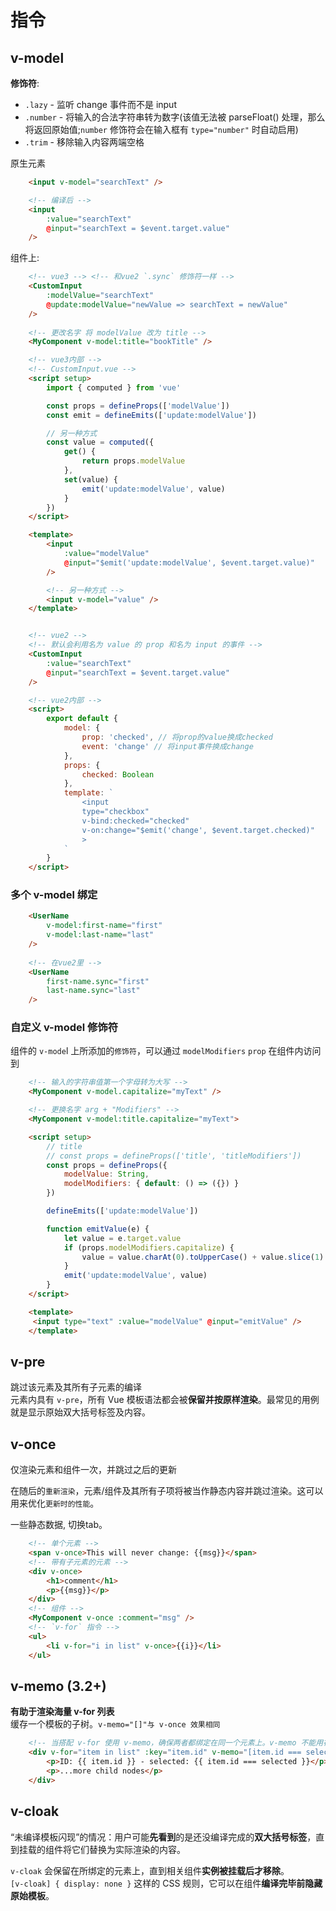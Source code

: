 # 指令

## v-model

**修饰符**:
-   `.lazy` - 监听 change 事件而不是 input
-   `.number` - 将输入的合法字符串转为数字(该值无法被 parseFloat() 处理，那么将返回原始值;`number` 修饰符会在输入框有 `type="number"` 时自动启用)
-   `.trim` - 移除输入内容两端空格

原生元素
```html
    <input v-model="searchText" />

    <!-- 编译后 -->
    <input
        :value="searchText"
        @input="searchText = $event.target.value"
    />
```

组件上:
```html
    <!-- vue3 --> <!-- 和vue2 `.sync` 修饰符一样 -->
    <CustomInput
        :modelValue="searchText"
        @update:modelValue="newValue => searchText = newValue"
    />
    
    <!-- 更改名字 将 modelValue 改为 title -->
    <MyComponent v-model:title="bookTitle" />

    <!-- vue3内部 -->
    <!-- CustomInput.vue -->
    <script setup>
        import { computed } from 'vue'

        const props = defineProps(['modelValue'])
        const emit = defineEmits(['update:modelValue'])

        // 另一种方式
        const value = computed({
            get() {
                return props.modelValue
            },
            set(value) {
                emit('update:modelValue', value)
            }
        })
    </script>

    <template>
        <input
            :value="modelValue"
            @input="$emit('update:modelValue', $event.target.value)"
        />

        <!-- 另一种方式 -->
        <input v-model="value" />
    </template>


    <!-- vue2 -->
    <!-- 默认会利用名为 value 的 prop 和名为 input 的事件 -->
    <CustomInput
        :value="searchText"
        @input="searchText = $event.target.value"
    />

    <!-- vue2内部 -->
    <script>
        export default {
            model: {
                prop: 'checked', // 将prop的value换成checked
                event: 'change' // 将input事件换成change
            },
            props: {
                checked: Boolean
            },
            template: `
                <input
                type="checkbox"
                v-bind:checked="checked"
                v-on:change="$emit('change', $event.target.checked)"
                >
            `
        }
    </script>
```

### 多个 v-model 绑定
```html
    <UserName
        v-model:first-name="first"
        v-model:last-name="last"
    />
    
    <!-- 在vue2里 -->
    <UserName
        first-name.sync="first"
        last-name.sync="last"
    />
```

### 自定义 v-model 修饰符
组件的 `v-mode`l 上所添加的`修饰符`，可以通过 `modelModifiers` `prop` 在组件内访问到
```html
    <!-- 输入的字符串值第一个字母转为大写 -->
    <MyComponent v-model.capitalize="myText" />

    <!-- 更换名字 arg + "Modifiers" -->
    <MyComponent v-model:title.capitalize="myText">

    <script setup>
        // title
        // const props = defineProps(['title', 'titleModifiers'])
        const props = defineProps({
            modelValue: String,
            modelModifiers: { default: () => ({}) }
        })

        defineEmits(['update:modelValue'])

        function emitValue(e) {
            let value = e.target.value
            if (props.modelModifiers.capitalize) {
                value = value.charAt(0).toUpperCase() + value.slice(1)
            }
            emit('update:modelValue', value)
        }
    </script>

    <template>
     <input type="text" :value="modelValue" @input="emitValue" />
    </template>
```


## v-pre
跳过该元素及其所有子元素的编译  
元素内具有 `v-pre`，所有 Vue 模板语法都会被**保留并按原样渲染**。最常见的用例就是显示原始双大括号标签及内容。


## v-once
仅渲染元素和组件一次，并跳过之后的更新

在随后的`重新渲染`，元素/组件及其所有子项将被当作静态内容并跳过渲染。这可以用来优化`更新时的性能`。

一些静态数据, 切换tab。
```html
    <!-- 单个元素 -->
    <span v-once>This will never change: {{msg}}</span>
    <!-- 带有子元素的元素 -->
    <div v-once>
        <h1>comment</h1>
        <p>{{msg}}</p>
    </div>
    <!-- 组件 -->
    <MyComponent v-once :comment="msg" />
    <!-- `v-for` 指令 -->
    <ul>
        <li v-for="i in list" v-once>{{i}}</li>
    </ul>
```

## v-memo (3.2+)
**有助于渲染海量 v-for 列表**  
缓存一个模板的子树。`v-memo="[]"与 v-once 效果相同`
```html
    <!-- 当搭配 v-for 使用 v-memo，确保两者都绑定在同一个元素上。v-memo 不能用在 v-for 内部。 -->
    <div v-for="item in list" :key="item.id" v-memo="[item.id === selected]">
        <p>ID: {{ item.id }} - selected: {{ item.id === selected }}</p>
        <p>...more child nodes</p>
    </div>
```

## v-cloak
“未编译模板闪现”的情况：用户可能**先看到**的是还没编译完成的**双大括号标签**，直到挂载的组件将它们替换为实际渲染的内容。  

`v-cloak` 会保留在所绑定的元素上，直到相关组件**实例被挂载后才移除**。  
`[v-cloak] { display: none }` 这样的 CSS 规则，它可以在组件**编译完毕前隐藏原始模板**。

